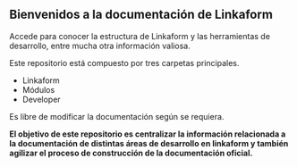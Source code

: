 
## Bienvenidos a la documentación de Linkaform

Accede para conocer la estructura de Linkaform y las herramientas de desarrollo, entre mucha otra información valiosa.

Este repositorio está compuesto por tres carpetas principales.
- Linkaform
- Módulos
- Developer

Es libre de modificar la documentación según se requiera.

**El objetivo de este repositorio es centralizar la información relacionada a la documentación de distintas áreas de desarrollo en linkaform y también agilizar el proceso de construcción de la documentación oficial.**
